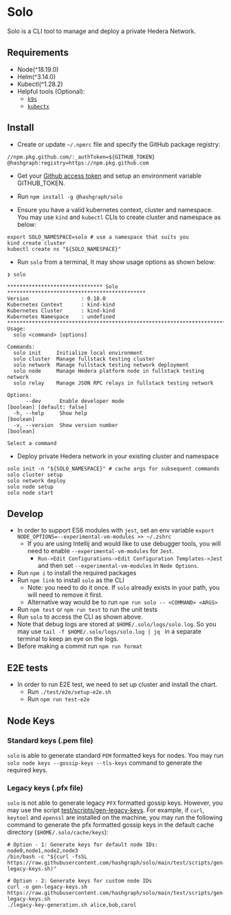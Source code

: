 # Solo

Solo is a CLI tool to manage and deploy a private Hedera Network.

## Requirements

* Node(^18.19.0)
* Helm(^3.14.0)
* Kubectl(^1.28.2)
* Helpful tools (Optional):
  * [`k9s`](https://k9scli.io/)
  * [`kubectx`](https://github.com/ahmetb/kubectx)

## Install

* Create or update `~/.npmrc` file and specify the GitHub package registry:

```
//npm.pkg.github.com/:_authToken=${GITHUB_TOKEN}
@hashgraph:registry=https://npm.pkg.github.com
```

* Get
  your [Github access token](https://docs.github.com/en/authentication/keeping-your-account-and-data-secure/managing-your-personal-access-tokens#creating-a-personal-access-token-classic)
  and setup an environment variable GITHUB\_TOKEN.

* Run `npm install -g @hashgraph/solo`

* Ensure you have a valid kubernetes context, cluster and namespace. You may use `kind` and `kubectl` CLIs to create
  cluster and namespace as below:

```
export SOLO_NAMESPACE=solo # use a namespace that suits you
kind create cluster
kubectl create ns "${SOLO_NAMESPACE}" 
```

* Run `solo` from a terminal, It may show usage options as shown below:

```
❯ solo

******************************* Solo *********************************************
Version                 : 0.18.0
Kubernetes Context      : kind-kind
Kubernetes Cluster      : kind-kind
Kubernetes Namespace    : undefined
**********************************************************************************
Usage:
  solo <command> [options]

Commands:
  solo init     Initialize local environment
  solo cluster  Manage fullstack testing cluster
  solo network  Manage fullstack testing network deployment
  solo node     Manage Hedera platform node in fullstack testing network
  solo relay    Manage JSON RPC relays in fullstack testing network

Options:
      --dev      Enable developer mode                                                        [boolean] [default: false]
  -h, --help     Show help                                                                                     [boolean]
  -v, --version  Show version number                                                                           [boolean]

Select a command
```

* Deploy private Hedera network in your existing cluster and namespace

```
solo init -n "${SOLO_NAMESPACE}" # cache args for subsequent commands
solo cluster setup
solo network deploy
solo node setup
solo node start
```

## Develop

* In order to support ES6 modules with `jest`, set an env
  variable `export NODE_OPTIONS=--experimental-vm-modules >> ~/.zshrc`
  * If you are using Intellij and would like to use debugger tools, you will need to
    enable `--experimental-vm-modules` for `Jest`.
    * `Run->Edit Configurations->Edit Configuration Templates->Jest` and then set `--experimental-vm-modules`
      in `Node Options`.
* Run `npm i` to install the required packages
* Run `npm link` to install `solo` as the CLI
  * Note: you need to do it once. If `solo` already exists in your path, you will need to remove it first.
  * Alternative way would be to run `npm run solo -- <COMMAND> <ARGS>`
* Run `npm test` or `npm run test` to run the unit tests
* Run `solo` to access the CLI as shown above.
* Note that debug logs are stored at `$HOME/.solo/logs/solo.log`. So you may use `tail -f $HOME/.solo/logs/solo.log | jq
  ` in a separate terminal to keep an eye on the logs.
* Before making a commit run `npm run format`

## E2E tests

* In order to run E2E test, we need to set up cluster and install the chart.
  * Run `./test/e2e/setup-e2e.sh`
  * Run `npm run test-e2e`

## Node Keys

### Standard keys (.pem file)

`solo` is able to generate standard `PEM` formatted keys for nodes. You may
run `solo node keys --gossip-keys --tls-keys`
command to generate the required keys.

### Legacy keys (.pfx file)

`solo` is not able to generate legacy `PFX` formatted gossip keys. However, you may use the
script [test/scripts/gen-legacy-keys](test/scripts/gen-legacy-keys.sh).
For example, if `curl`, `keytool` and `openssl` are installed on the machine, you may run the following command to
generate the pfx formatted gossip keys in the default
cache directory (`$HOME/.solo/cache/keys`):

```
# Option - 1: Generate keys for default node IDs: node0,node1,node2,node3
/bin/bash -c "${curl -fsSL  https://raw.githubusercontent.com/hashgraph/solo/main/test/scripts/gen-legacy-keys.sh)"

# Option - 2: Generate keys for custom node IDs
curl -o gen-legacy-keys.sh https://raw.githubusercontent.com/hashgraph/solo/main/test/scripts/gen-legacy-keys.sh
./legacy-key-generation.sh alice,bob,carol
```
